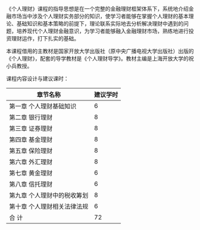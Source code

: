《个人理财》课程的指导思想是在一个完整的金融理财框架体系下，系统地介绍金融市场当中涉及个人理财实务部分的知识，使学习者能够在掌握个人理财的基本理论、基础知识和基本策略的前提下，理论联系实际地去分析解决理财中遇到的问题，培养现代个人理财金融意识，为学习者能够融入金融理财市场，熟练地进行投资理财运作，打下扎实的基础。

本课程借用的主教材是国家开放大学出版社（原中央广播电视大学出版社）出版的《个人理财》，配套的导学教材是《个人理财导学》。教材主编是上海开放大学的祝小兵教授。

课程内容设计与建议课时：

| **章节名称**                | **建议学时** |
| --------------------------- | ------------ |
| 第一章 个人理财基础知识     | 6            |
| 第二章 银行理财             | 8            |
| 第三章 证券理财             | 8            |
| 第四章 基金理财             | 8            |
| 第五章 保险理财             | 8            |
| 第六章 外汇理财             | 8            |
| 第七章 黄金理财             | 6            |
| 第八章 信托理财             | 6            |
| 第九章 个人理财中的税收筹划 | 8            |
| 第十章 个人理财相关法律法规 | 6            |
| 合 计                       | 72           |